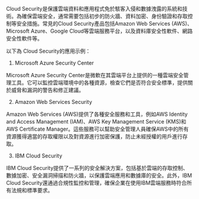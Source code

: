 

Cloud Security是保護雲端資料和應用程式免於駭客入侵和數據洩露的系統和技術。為確保雲端安全，通常需要包括初步的防火牆、資料加密、身份驗證和存取控制等安全措施。常見的Cloud Security產品包括Amazon Web Services (AWS)、Microsoft Azure、Google Cloud等雲端服務平台，以及資料庫安全性軟件、網路安全性軟件等。

以下為 Cloud Security的應用示例：

1. Microsoft Azure Security Center

Microsoft Azure Security Center是微軟在其雲端平台上提供的一種雲端安全管理工具。它可以監控雲端環境中的各種資源，檢查它們是否符合安全標準，提供關於威脅和漏洞的警告和修正建議。

2. Amazon Web Services Security

Amazon Web Services (AWS)提供了各種安全服務和工具，例如AWS Identity and Access Management (IAM)、AWS Key Management Service (KMS)和AWS Certificate Manager。這些服務可以幫助安全管理人員確保AWS中的所有資源獲得適當的存取權限以及對資源進行加密保護，防止未經授權的用戶進行存取。

3. IBM Cloud Security

IBM Cloud Security提供了一系列的安全解決方案，包括基於雲端的存取控制、數據加密、安全漏洞掃描和防火牆，以保護雲端應用和數據庫的安全。此外，IBM Cloud Security還通過合規性監控和管理，確保企業在使用IBM雲端服務時符合所有法規和標準要求。